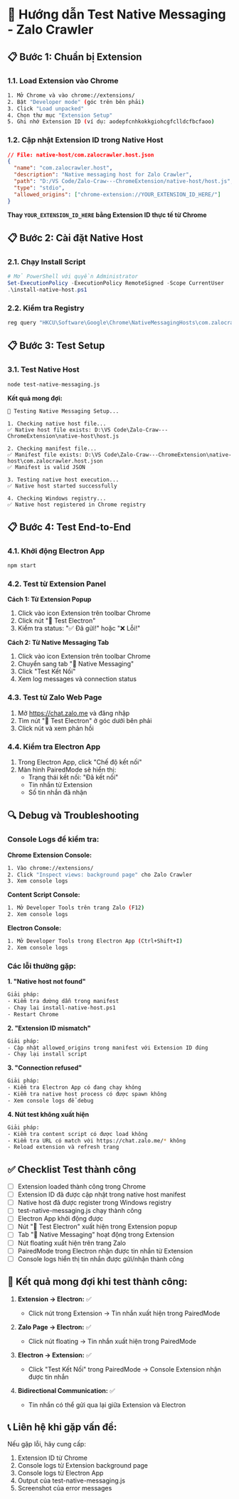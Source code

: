 # 🧪 Hướng dẫn Test Native Messaging - Zalo Crawler

## 📋 **Bước 1: Chuẩn bị Extension**

### 1.1. Load Extension vào Chrome

```bash
1. Mở Chrome và vào chrome://extensions/
2. Bật "Developer mode" (góc trên bên phải)
3. Click "Load unpacked"
4. Chọn thư mục "Extension Setup"
5. Ghi nhớ Extension ID (ví dụ: aodepfcnhkokkgiohcgfclldcfbcfaoo)
```

### 1.2. Cập nhật Extension ID trong Native Host

```json
// File: native-host/com.zalocrawler.host.json
{
  "name": "com.zalocrawler.host",
  "description": "Native messaging host for Zalo Crawler",
  "path": "D:/VS Code/Zalo-Craw---ChromeExtension/native-host/host.js",
  "type": "stdio",
  "allowed_origins": ["chrome-extension://YOUR_EXTENSION_ID_HERE/"]
}
```

**Thay `YOUR_EXTENSION_ID_HERE` bằng Extension ID thực tế từ Chrome**

## 📋 **Bước 2: Cài đặt Native Host**

### 2.1. Chạy Install Script

```powershell
# Mở PowerShell với quyền Administrator
Set-ExecutionPolicy -ExecutionPolicy RemoteSigned -Scope CurrentUser
.\install-native-host.ps1
```

### 2.2. Kiểm tra Registry

```cmd
reg query "HKCU\Software\Google\Chrome\NativeMessagingHosts\com.zalocrawler.host"
```

## 📋 **Bước 3: Test Setup**

### 3.1. Test Native Host

```bash
node test-native-messaging.js
```

**Kết quả mong đợi:**

```
🧪 Testing Native Messaging Setup...

1. Checking native host file...
✅ Native host file exists: D:\VS Code\Zalo-Craw---ChromeExtension\native-host\host.js

2. Checking manifest file...
✅ Manifest file exists: D:\VS Code\Zalo-Craw---ChromeExtension\native-host\com.zalocrawler.host.json
✅ Manifest is valid JSON

3. Testing native host execution...
✅ Native host started successfully

4. Checking Windows registry...
✅ Native host registered in Chrome registry
```

## 📋 **Bước 4: Test End-to-End**

### 4.1. Khởi động Electron App

```bash
npm start
```

### 4.2. Test từ Extension Panel

**Cách 1: Từ Extension Popup**

1. Click vào icon Extension trên toolbar Chrome
2. Click nút "🔗 Test Electron"
3. Kiểm tra status: "✅ Đã gửi!" hoặc "❌ Lỗi!"

**Cách 2: Từ Native Messaging Tab**

1. Click vào icon Extension trên toolbar Chrome
2. Chuyển sang tab "🔗 Native Messaging"
3. Click "Test Kết Nối"
4. Xem log messages và connection status

### 4.3. Test từ Zalo Web Page

1. Mở https://chat.zalo.me và đăng nhập
2. Tìm nút "🔗 Test Electron" ở góc dưới bên phải
3. Click nút và xem phản hồi

### 4.4. Kiểm tra Electron App

1. Trong Electron App, click "Chế độ kết nối"
2. Màn hình PairedMode sẽ hiển thị:
   - Trạng thái kết nối: "Đã kết nối"
   - Tin nhắn từ Extension
   - Số tin nhắn đã nhận

## 🔍 **Debug và Troubleshooting**

### Console Logs để kiểm tra:

**Chrome Extension Console:**

```bash
1. Vào chrome://extensions/
2. Click "Inspect views: background page" cho Zalo Crawler
3. Xem console logs
```

**Content Script Console:**

```bash
1. Mở Developer Tools trên trang Zalo (F12)
2. Xem console logs
```

**Electron Console:**

```bash
1. Mở Developer Tools trong Electron App (Ctrl+Shift+I)
2. Xem console logs
```

### Các lỗi thường gặp:

**1. "Native host not found"**

```bash
Giải pháp:
- Kiểm tra đường dẫn trong manifest
- Chạy lại install-native-host.ps1
- Restart Chrome
```

**2. "Extension ID mismatch"**

```bash
Giải pháp:
- Cập nhật allowed_origins trong manifest với Extension ID đúng
- Chạy lại install script
```

**3. "Connection refused"**

```bash
Giải pháp:
- Kiểm tra Electron App có đang chạy không
- Kiểm tra native host process có được spawn không
- Xem console logs để debug
```

**4. Nút test không xuất hiện**

```bash
Giải pháp:
- Kiểm tra content script có được load không
- Kiểm tra URL có match với https://chat.zalo.me/* không
- Reload extension và refresh trang
```

## ✅ **Checklist Test thành công**

- [ ] Extension loaded thành công trong Chrome
- [ ] Extension ID đã được cập nhật trong native host manifest
- [ ] Native host đã được register trong Windows registry
- [ ] test-native-messaging.js chạy thành công
- [ ] Electron App khởi động được
- [ ] Nút "🔗 Test Electron" xuất hiện trong Extension popup
- [ ] Tab "🔗 Native Messaging" hoạt động trong Extension
- [ ] Nút floating xuất hiện trên trang Zalo
- [ ] PairedMode trong Electron nhận được tin nhắn từ Extension
- [ ] Console logs hiển thị tin nhắn được gửi/nhận thành công

## 🎯 **Kết quả mong đợi khi test thành công:**

1. **Extension → Electron:** ✅

   - Click nút trong Extension → Tin nhắn xuất hiện trong PairedMode

2. **Zalo Page → Electron:** ✅

   - Click nút floating → Tin nhắn xuất hiện trong PairedMode

3. **Electron → Extension:** ✅

   - Click "Test Kết Nối" trong PairedMode → Console Extension nhận được tin nhắn

4. **Bidirectional Communication:** ✅
   - Tin nhắn có thể gửi qua lại giữa Extension và Electron

## 📞 **Liên hệ khi gặp vấn đề:**

Nếu gặp lỗi, hãy cung cấp:

1. Extension ID từ Chrome
2. Console logs từ Extension background page
3. Console logs từ Electron App
4. Output của test-native-messaging.js
5. Screenshot của error messages
